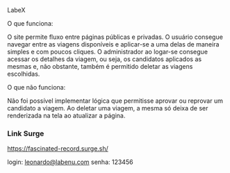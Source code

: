 LabeX

O que funciona:

O site permite fluxo entre páginas públicas e privadas. O usuário consegue navegar entre as viagens disponíveis e aplicar-se a uma delas de maneira simples e com poucos cliques. O administrador ao logar-se consegue acessar os detalhes da viagem, ou seja, os candidatos aplicados as mesmas e, não obstante, também é permitido deletar as viagens escolhidas.

O que não funciona:

Não foi possível implementar lógica que permitisse aprovar ou reprovar um candidato a viagem. Ao deletar uma viagem, a mesma só deixa de ser renderizada na tela ao atualizar a página. 

### Link Surge 

https://fascinated-record.surge.sh/

login: leonardo@labenu.com
senha: 123456